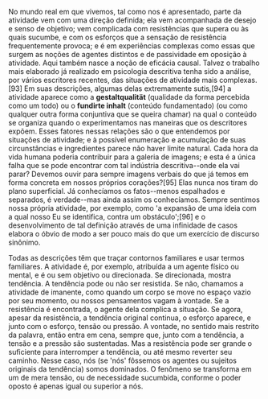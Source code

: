 No mundo real em que vivemos, tal como nos é apresentado, parte da atividade vem com uma direção definida; ela vem acompanhada de desejo e senso de objetivo; vem complicada com resistências que supera ou às quais sucumbe, e com os esforços que a sensação de resistência frequentemente provoca; e é em experiências complexas como essas que surgem as noções de agentes distintos e de passividade em oposição à atividade. Aqui também nasce a noção de eficácia causal. Talvez o trabalho mais elaborado já realizado em psicologia descritiva tenha sido a análise, por vários escritores recentes, das situações de atividade mais complexas.[93] Em suas descrições, algumas delas extremamente sutis,[94] a atividade aparece como a **gestaltqualität** (qualidade da forma percebida como um todo) ou o **fundirte inhalt** (conteúdo fundamentado) (ou como qualquer outra forma conjuntiva que se queira chamar) na qual o conteúdo se organiza quando o experimentamos nas maneiras que os descritores expõem. Esses fatores nessas relações são o que entendemos por situações de atividade; e à possível enumeração e acumulação de suas circunstâncias e ingredientes parece não haver limite natural. Cada hora da vida humana poderia contribuir para a galeria de imagens; e esta é a única falha que se pode encontrar com tal indústria descritiva--onde ela vai parar? Devemos ouvir para sempre imagens verbais do que já temos em forma concreta em nossos próprios corações?[95] Elas nunca nos tiram do plano superficial. Já conhecíamos os fatos--menos espalhados e separados, é verdade--mas ainda assim os conhecíamos. Sempre sentimos nossa própria atividade, por exemplo, como 'a expansão de uma ideia com a qual nosso Eu se identifica, contra um obstáculo';[96] e o desenvolvimento de tal definição através de uma infinidade de casos elabora o óbvio de modo a ser pouco mais do que um exercício de discurso sinônimo.

Todas as descrições têm que traçar contornos familiares e usar termos familiares. A atividade é, por exemplo, atribuída a um agente físico ou mental, e é ou sem objetivo ou direcionada. Se direcionada, mostra tendência. A tendência pode ou não ser resistida. Se não, chamamos a atividade de imanente, como quando um corpo se move no espaço vazio por seu momento, ou nossos pensamentos vagam à vontade. Se a resistência é encontrada, o agente dela complica a situação. Se agora, apesar da resistência, a tendência original continua, o esforço aparece, e junto com o esforço, tensão ou pressão. A vontade, no sentido mais restrito da palavra, então entra em cena, sempre que, junto com a tendência, a tensão e a pressão são sustentadas. Mas a resistência pode ser grande o suficiente para interromper a tendência, ou até mesmo reverter seu caminho. Nesse caso, nós (se 'nós' fôssemos os agentes ou sujeitos originais da tendência) somos dominados. O fenômeno se transforma em um de mera tensão, ou de necessidade sucumbida, conforme o poder oposto é apenas igual ou superior a nós.